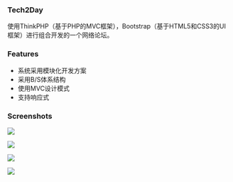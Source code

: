 ### Tech2Day

使用ThinkPHP（基于PHP的MVC框架），Bootstrap（基于HTML5和CSS3的UI框架）进行组合开发的一个网络论坛。

### Features

- 系统采用模块化开发方案
- 采用B/S体系结构
- 使用MVC设计模式
- 支持响应式

### Screenshots

![](https://cdn.mayuko.cn/blog/20180609140150.png)

![](https://cdn.mayuko.cn/blog/20180609140211.png)

![](https://cdn.mayuko.cn/blog/20180609140204.png)

![](https://cdn.mayuko.cn/blog/20180609140211.png)